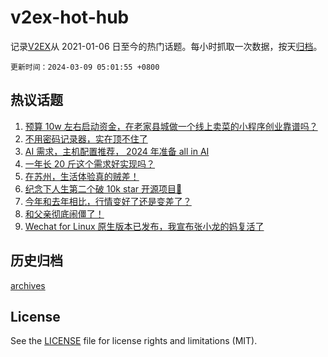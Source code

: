 # v2ex-hot-hub

 记录[V2EX](https://www.v2ex.com/)从 2021-01-06 日至今的热门话题。每小时抓取一次数据，按天[归档](archives)。

`更新时间：2024-03-09 05:01:55 +0800`

## 热议话题

1. [预算 10w 左右启动资金，在老家县城做一个线上卖菜的小程序创业靠谱吗？](https://www.v2ex.com/t/1021759)
1. [不用密码记录器，实在顶不住了](https://www.v2ex.com/t/1021658)
1. [AI 需求，主机配置推荐， 2024 年准备 all in AI](https://www.v2ex.com/t/1021687)
1. [一年长 20 斤这个需求好实现吗？](https://www.v2ex.com/t/1021751)
1. [在苏州，生活体验真的贼差！](https://www.v2ex.com/t/1021659)
1. [纪念下人生第二个破 10k star 开源项目🎉](https://www.v2ex.com/t/1021705)
1. [今年和去年相比，行情变好了还是变差了？](https://www.v2ex.com/t/1021672)
1. [和父亲彻底闹僵了！](https://www.v2ex.com/t/1021656)
1. [Wechat for Linux 原生版本已发布，我宣布张小龙的妈复活了](https://www.v2ex.com/t/1021682)

## 历史归档

[archives](archives)

## License

See the [LICENSE](LICENSE) file for license rights and limitations (MIT).
